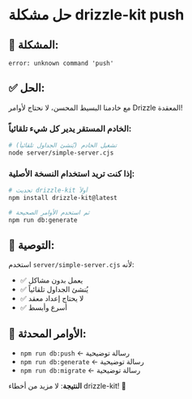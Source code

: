 # حل مشكلة drizzle-kit push

## 🎯 المشكلة:

```
error: unknown command 'push'
```

## ✅ الحل:

مع خادمنا البسيط المحسن، لا نحتاج لأوامر Drizzle المعقدة!

### الخادم المستقر يدير كل شيء تلقائياً:

```bash
# تشغيل الخادم (يُنشئ الجداول تلقائياً)
node server/simple-server.cjs
```

### إذا كنت تريد استخدام النسخة الأصلية:

```bash
# تحديث drizzle-kit أولاً
npm install drizzle-kit@latest

# ثم استخدم الأوامر الصحيحة
npm run db:generate
```

## 🚀 التوصية:

استخدم `server/simple-server.cjs` لأنه:

- ✅ يعمل بدون مشاكل
- ✅ يُنشئ الجداول تلقائياً
- ✅ لا يحتاج إعداد معقد
- ✅ أسرع وأبسط

## 🔧 الأوامر المحدثة:

- `npm run db:push` ← رسالة توضيحية
- `npm run db:generate` ← رسالة توضيحية
- `npm run db:migrate` ← رسالة توضيحية

**النتيجة**: لا مزيد من أخطاء drizzle-kit! 🎉
